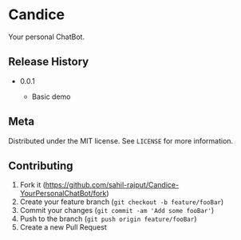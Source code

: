 # Candice
Your personal ChatBot.

## Release History

   - 0.0.1
     
        - Basic demo

## Meta


Distributed under the MIT license. See `LICENSE` for more information.

## Contributing

1. Fork it (<https://github.com/sahil-rajput/Candice-YourPersonalChatBot/fork>)
2. Create your feature branch (`git checkout -b feature/fooBar`)
3. Commit your changes (`git commit -am 'Add some fooBar'`)
4. Push to the branch (`git push origin feature/fooBar`)
5. Create a new Pull Request
